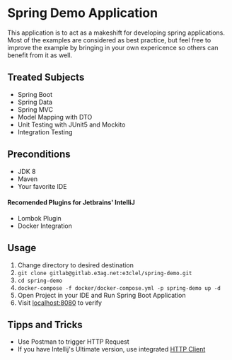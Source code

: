 # Spring Demo Application

This application is to act as a makeshift for developing spring applications. Most of the examples are considered as best practice, but feel free to improve the example by bringing in your own expericence so others can benefit from it as well.

## Treated Subjects

 - Spring Boot
 - Spring Data
 - Spring MVC
 - Model Mapping with DTO
 - Unit Testing with JUnit5 and Mockito
 - Integration Testing

## Preconditions
- JDK 8
- Maven
- Your favorite IDE

#### Recomended Plugins for Jetbrains' IntelliJ
- Lombok Plugin
- Docker Integration 

## Usage
1. Change directory to desired destination
2. `git clone gitlab@gitlab.e3ag.net:e3clel/spring-demo.git`
3. `cd spring-demo`
4. `docker-compose -f docker/docker-compose.yml -p spring-demo up -d`
5. Open Project in your IDE and Run Spring Boot Application
6. Visit [localhost:8080](http://localhost:8080) to verify

## Tipps and Tricks
- Use Postman to trigger HTTP Request
- If you have Intellij's Ultimate version, use integrated [HTTP Client](https://www.jetbrains.com/help/idea/http-client-in-product-code-editor.html)

